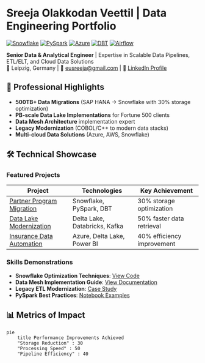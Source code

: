 # Sreeja Olakkodan Veettil | Data Engineering Portfolio

[![Snowflake](https://img.shields.io/badge/Snowflake-29B5E8?logo=snowflake&logoColor=white)](https://www.snowflake.com/)
[![PySpark](https://img.shields.io/badge/PySpark-E25A1C?logo=apachespark&logoColor=white)](https://spark.apache.org/)
[![Azure](https://img.shields.io/badge/Azure_Databricks-0078D4?logo=microsoftazure&logoColor=white)](https://azure.microsoft.com/)
[![DBT](https://img.shields.io/badge/DBT-FF694B?logo=dbt&logoColor=white)](https://www.getdbt.com/)
[![Airflow](https://img.shields.io/badge/Airflow-017CEE?logo=apacheairflow&logoColor=white)](https://airflow.apache.org/)

**Senior Data & Analytical Engineer** | Expertise in Scalable Data Pipelines, ETL/ELT, and Cloud Data Solutions  
📍 Leipzig, Germany | 📧 eusreeja@gmail.com | 🔗 [LinkedIn Profile](https://www.linkedin.com/in/sreejaolakkodanveettil/)  

## 🚀 Professional Highlights

- **500TB+ Data Migrations** (SAP HANA → Snowflake with 30% storage optimization)
- **PB-scale Data Lake Implementations** for Fortune 500 clients
- **Data Mesh Architecture** implementation expert
- **Legacy Modernization** (COBOL/C++ to modern data stacks)
- **Multi-cloud Data Solutions** (Azure, AWS, Snowflake)

## 🛠️ Technical Showcase

### Featured Projects

| Project | Technologies | Key Achievement |
|---------|--------------|-----------------|
| [Partner Program Migration](projects/snowflake-migration) | Snowflake, PySpark, DBT | 30% storage optimization |
| [Data Lake Modernization](projects/delta-lake) | Delta Lake, Databricks, Kafka | 50% faster data retrieval |
| [Insurance Data Automation](projects/insurance-automation) | Azure, Delta Lake, Power BI | 40% efficiency improvement |

### Skills Demonstrations

- **Snowflake Optimization Techniques**: [View Code](technical-demos/snowflake-optimizations)
- **Data Mesh Implementation Guide**: [View Documentation](technical-demos/datamesh-implementation) 
- **Legacy ETL Modernization**: [Case Study](technical-demos/datastage-modernization)
- **PySpark Best Practices**: [Notebook Examples](technical-demos/pyspark-best-practices)

## 📊 Metrics of Impact

```mermaid
pie
    title Performance Improvements Achieved
    "Storage Reduction" : 30
    "Processing Speed" : 50
    "Pipeline Efficiency" : 40